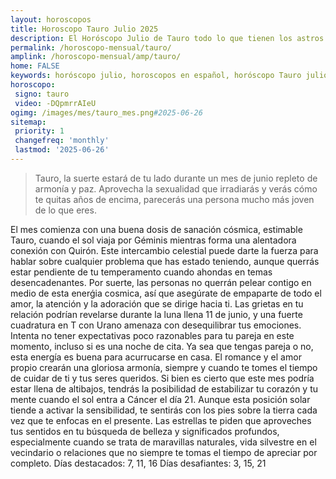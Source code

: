 ```yaml
---
layout: horoscopos
title: Horoscopo Tauro Julio 2025
description: El Horóscopo Julio de Tauro todo lo que tienen los astros preparados para este mes, amor, trabajo, familia. Todo sobre astrologia, tarot, predicciones. Horoscopo gratis en español, predicciones y astrología.
permalink: /horoscopo-mensual/tauro/
amplink: /horoscopo-mensual/amp/tauro/
home: FALSE
keywords: horóscopo julio, horoscopos en español, horóscopo Tauro julio , horóscopo esperanza gracia, horoscop, horóscopos gratis, horoscopo Tauro, Tarot, Astrologia, Zodíaco, Tauro, horoscopo gratis, horoscopo del mes 
horoscopo:
 signo: tauro
 video: -DQpmrrAIeU
ogimg: /images/mes/tauro_mes.png#2025-06-26
sitemap:
 priority: 1
 changefreq: 'monthly'
 lastmod: '2025-06-26'
---
```



 > Tauro, la suerte estará de tu lado durante un mes de junio repleto de armonía y paz. Aprovecha la sexualidad que irradiarás y verás cómo te quitas años de encima, parecerás una persona mucho más joven de lo que eres.



El mes comienza con una buena dosis de sanación cósmica, estimable Tauro, cuando el sol viaja por Géminis mientras forma una alentadora conexión con Quirón. Este intercambio celestial puede darte la fuerza para hablar sobre cualquier problema que has estado teniendo, aunque querrás estar pendiente de tu temperamento cuando ahondas en temas desencadenantes. Por suerte, las personas no querrán pelear contigo en medio de esta enerǵia cosmica, así que asegúrate de empaparte de todo el amor, la atención y la adoración que se dirige hacia ti.
Las grietas en tu relación podrían revelarse durante la luna llena 11 de junio, y una fuerte cuadratura en T con Urano amenaza con desequilibrar tus emociones. Intenta no tener expectativas poco razonables para tu pareja en este momento, incluso si es una noche de cita. Ya sea que tengas pareja o no, esta energía es buena para acurrucarse en casa. El romance y el amor propio crearán una gloriosa armonía, siempre y cuando te tomes el tiempo de cuidar de ti y tus seres queridos.
Si bien es cierto que este mes podría estar llena de altibajos, tendrás la posibilidad de estabilizar tu corazón y tu mente cuando el sol entra a Cáncer el día 21. Aunque esta posición solar tiende a activar la sensibilidad, te sentirás con los pies sobre la tierra cada vez que te enfocas en el presente. Las estrellas te piden que aproveches tus sentidos en tu búsqueda de belleza y significados profundos, especialmente cuando se trata de maravillas naturales, vida silvestre en el vecindario o relaciones que no siempre te tomas el tiempo de apreciar por completo.
Días destacados: 7, 11, 16
Días desafiantes: 3, 15, 21